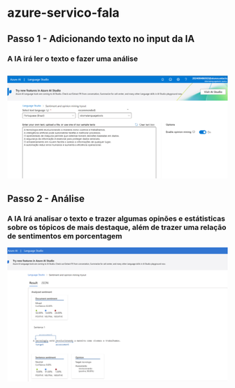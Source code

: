 # azure-servico-fala

## Passo 1 - Adicionando texto no input da IA 
### A IA irá ler o texto e fazer uma análise
![Descrevendo texto no input da IA do AZURE](assets/passo1.png)
---
## Passo 2 - Análise
### A IA Irá analisar o texto e trazer algumas opinões e estátisticas sobre os tópicos de mais destaque, além de trazer uma relação de sentimentos em porcentagem
![Análise de sentimento](assets/passo2.png)